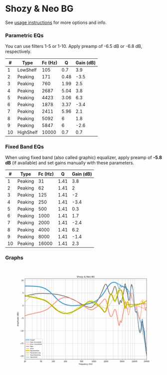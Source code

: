 # Shozy & Neo BG
See [usage instructions](https://github.com/jaakkopasanen/AutoEq#usage) for more options and info.

### Parametric EQs
You can use filters 1-5 or 1-10. Apply preamp of -6.5 dB or -6.8 dB, respectively.

|   # | Type      |   Fc (Hz) |    Q |   Gain (dB) |
|-----|-----------|-----------|------|-------------|
|   1 | LowShelf  |       105 | 0.7  |         3.9 |
|   2 | Peaking   |       171 | 0.48 |        -3.5 |
|   3 | Peaking   |       760 | 1.99 |         2.5 |
|   4 | Peaking   |      2687 | 5.04 |         3.8 |
|   5 | Peaking   |      4423 | 3.06 |         6.3 |
|   6 | Peaking   |      1878 | 3.37 |        -3.4 |
|   7 | Peaking   |      2411 | 5.96 |         2.1 |
|   8 | Peaking   |      5092 | 6    |         1.8 |
|   9 | Peaking   |      5847 | 6    |        -2.6 |
|  10 | HighShelf |     10000 | 0.7  |         0.7 |

### Fixed Band EQs
When using fixed band (also called graphic) equalizer, apply preamp of **-5.8 dB** (if available) and set gains manually with these parameters.

|   # | Type    |   Fc (Hz) |    Q |   Gain (dB) |
|-----|---------|-----------|------|-------------|
|   1 | Peaking |        31 | 1.41 |         3.8 |
|   2 | Peaking |        62 | 1.41 |         2   |
|   3 | Peaking |       125 | 1.41 |        -2   |
|   4 | Peaking |       250 | 1.41 |        -3.4 |
|   5 | Peaking |       500 | 1.41 |         0.3 |
|   6 | Peaking |      1000 | 1.41 |         1.7 |
|   7 | Peaking |      2000 | 1.41 |        -2.4 |
|   8 | Peaking |      4000 | 1.41 |         6.2 |
|   9 | Peaking |      8000 | 1.41 |        -1.4 |
|  10 | Peaking |     16000 | 1.41 |         2.3 |

### Graphs
![](./Shozy%20&%20Neo%20BG.png)
